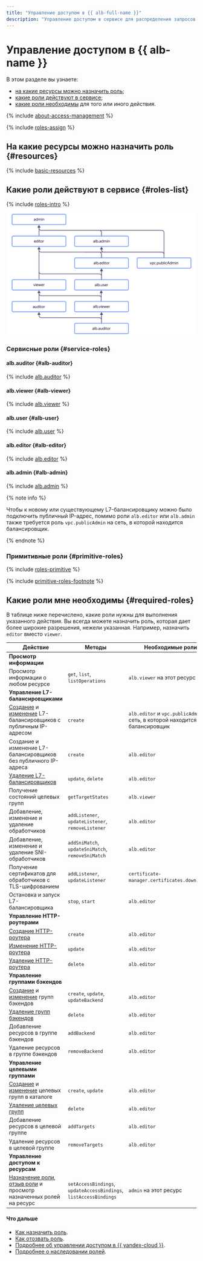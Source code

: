 ```yaml
---
title: "Управление доступом в {{ alb-full-name }}"
description: "Управление доступом в сервисе для распределения запросов по бэкендам сетевых приложений и терминирования TLS-шифрования — {{ alb-full-name }}. В разделе описано, на какие ресурсы можно назначить роль, какие роли действуют в сервисе, какие роли необходимы для того или иного действия."
---
```


# Управление доступом в {{ alb-name }}

В этом разделе вы узнаете:
* [на какие ресурсы можно назначить роль](#resources);
* [какие роли действуют в сервисе](#roles-list);
* [какие роли необходимы](#required-roles) для того или иного действия.

{% include [about-access-management](../../_includes/iam/about-access-management.md) %}

{% include [roles-assign](../../_includes/iam/roles-assign.md) %}

## На какие ресурсы можно назначить роль {#resources}

{% include [basic-resources](../../_includes/iam/basic-resources-for-access-control.md) %}

## Какие роли действуют в сервисе {#roles-list}

{% include [roles-intro](../../_includes/roles-intro.md) %}

![image](../../_assets/application-load-balancer/security/service-roles-hierarchy.svg)

### Сервисные роли {#service-roles}

#### alb.auditor {#alb-auditor}

{% include [alb.auditor](../../_roles/alb/auditor.md) %}

#### alb.viewer {#alb-viewer}

{% include [alb.viewer](../../_roles/alb/viewer.md) %}

#### alb.user {#alb-user}

{% include [alb.user](../../_roles/alb/user.md) %}

#### alb.editor {#alb-editor}

{% include [alb.editor](../../_roles/alb/editor.md) %}

#### alb.admin {#alb-admin}

{% include [alb.admin](../../_roles/alb/admin.md) %}

{% note info %}

Чтобы к новому или существующему L7-балансировщику можно было подключить публичный IP-адрес, помимо роли `alb.editor` или `alb.admin` также требуется роль `vpc.publicAdmin` на сеть, в которой находится балансировщик.

{% endnote %}

### Примитивные роли {#primitive-roles}

{% include [roles-primitive](../../_includes/roles-primitive.md) %}

{% include [primitive-roles-footnote](../../_includes/primitive-roles-footnote.md) %}

## Какие роли мне необходимы {#required-roles}

В таблице ниже перечислено, какие роли нужны для выполнения указанного действия. Вы всегда можете назначить роль, которая дает более широкие разрешения, нежели указанная. Например, назначить `editor` вместо `viewer`.

Действие | Методы | Необходимые роли
----- | ----- | -----
**Просмотр информации** | |
Просмотр информации о любом ресурсе | `get`, `list`, `listOperations` | `alb.viewer` на этот ресурс
**Управление L7-балансировщиками** | |
[Создание](../operations/application-load-balancer-create.md) и [изменение](../operations/application-load-balancer-update.md) L7-балансировщиков с публичным IP-адресом | `create` | `alb.editor` и `vpc.publicAdmin` на сеть, в которой находится балансировщик
Создание и изменение L7-балансировщиков без публичного IP-адреса | `create` | `alb.editor`
[Удаление L7-балансировщиков](../operations/application-load-balancer-delete.md) | `update`, `delete` | `alb.editor`
Получение состояний целевых групп | `getTargetStates` | `alb.viewer`
Добавление, изменение и удаление обработчиков | `addListener`, `updateListener`, `removeListener` | `alb.editor`
Добавление, изменение и удаление SNI-обработчиков | `addSniMatch`, `updateSniMatch`, `removeSniMatch` | `alb.editor`
Получение сертификатов для обработчиков с TLS-шифрованием | `addListener`, `updateListener` | `certificate-manager.certificates.downloader`
Остановка и запуск L7-балансировщика | `stop`, `start` | `alb.editor`
**Управление HTTP-роутерами** | |
[Создание HTTP-роутера](../operations/http-router-create.md) | `create` | `alb.editor`
[Изменение HTTP-роутера](../operations/http-router-update.md) | `update` | `alb.editor`
[Удаление HTTP-роутера](../operations/http-router-delete.md) | `delete` | `alb.editor`
**Управление группами бэкендов** | |
[Создание](../operations/backend-group-create.md) и [изменение](../operations/backend-group-update.md) групп бэкендов | `create`, `update`, `updateBackend` | `alb.editor`
[Удаление групп бэкендов](../operations/backend-group-delete.md) | `delete` | `alb.editor`
Добавление ресурсов в группе бэкендов | `addBackend` | `alb.editor`
Удаление ресурсов в группе бэкендов | `removeBackend` | `alb.editor`
**Управление целевыми группами** | |
[Создание](../operations/target-group-create.md) и [изменение](../operations/target-group-update.md) целевых групп в каталоге | `create`, `update` | `alb.editor`
[Удаление целевых групп](../operations/target-group-delete.md) | `delete` | `alb.editor`
Добавление ресурсов в целевой группе | `addTargets` | `alb.editor`
Удаление ресурсов в целевой группе | `removeTargets` | `alb.editor`
**Управление доступом к ресурсам** | |
[Назначение роли](../../iam/operations/roles/grant.md), [отзыв роли](../../iam/operations/roles/revoke.md) и просмотр назначенных ролей на ресурс | `setAccessBindings`, `updateAccessBindings`, `listAccessBindings` | `admin` на этот ресурс

#### Что дальше

* [Как назначить роль](../../iam/operations/roles/grant.md).
* [Как отозвать роль](../../iam/operations/roles/revoke.md).
* [Подробнее об управлении доступом в {{ yandex-cloud }}](../../iam/concepts/access-control/index.md).
* [Подробнее о наследовании ролей](../../resource-manager/concepts/resources-hierarchy.md#access-rights-inheritance).
